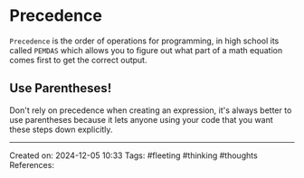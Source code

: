# Precedence

`Precedence` is the order of operations for programming, in high school its called `PEMDAS` which allows you to figure out what part of a math equation comes first to get the correct output.

## Use Parentheses!

Don't rely on precedence when creating an expression, it's always better to use parentheses because it lets anyone using your code that you want these steps down explicitly.

---
Created on: 2024-12-05 10:33
Tags: #fleeting #thinking #thoughts
References:
